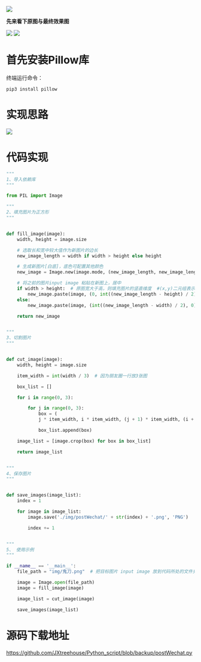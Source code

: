 
![](../img/python发九宫格.png)


<b>先来看下原图与最终效果图</b>

![](../img/鬼刀.png)
![](../img/效果图.png)

# 首先安装Pillow库
终端运行命令：
```buildoutcfg
pip3 install pillow
```

# 实现思路
![](../img/实现思路.png)


# 代码实现

```python
"""
1、导入依赖库
"""

from PIL import Image

"""
2、填充图片为正方形
"""


def fill_image(image):
    width, height = image.size

    # 选取长和宽中较大值作为新图片的边长
    new_image_length = width if width > height else height

    # 生成新图片[白底]，底色可配置其他颜色
    new_image = Image.new(image.mode, (new_image_length, new_image_length), color='white')

    # 将之前的图片input image 粘贴在新图上，居中
    if width > height:  # 原图宽大于高，则填充图片的竖直维度  #(x,y)二元组表示粘贴上图相对下图的起始位置,是个坐标点
        new_image.paste(image, (0, int((new_image_length - height) / 2)))
    else:
        new_image.paste(image, (int((new_image_length - width) / 2), 0))

    return new_image


"""
3、切割图片
"""


def cut_image(image):
    width, height = image.size

    item_width = int(width / 3)  # 因为朋友圈一行放3张图

    box_list = []

    for i in range(0, 3):

        for j in range(0, 3):
            box = (
            j * item_width, i * item_width, (j + 1) * item_width, (i + 1) * item_width)  # (left, top, right, bottom)

            box_list.append(box)

    image_list = [image.crop(box) for box in box_list]

    return image_list


"""
4、保存图片
"""


def save_images(image_list):
    index = 1

    for image in image_list:
        image.save('./img/postWechat/' + str(index) + '.png', 'PNG')

        index += 1


"""
5、 使用示例
"""

if __name__ == '__main__':
    file_path = "img/鬼刀.png"  # 把目标图片 input image 放到代码所处的文件夹里

    image = Image.open(file_path)
    image = fill_image(image)

    image_list = cut_image(image)

    save_images(image_list)

```

# 源码下载地址
https://github.com/JXtreehouse/Python_script/blob/backup/postWechat.py